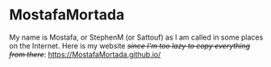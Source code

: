 # MostafaMortada

My name is Mostafa, or StephenM (or  Sattouf) as I am called in some places on the Internet.
Here is my website _~~since I'm too lazy to copy everything from there~~_:
https://MostafaMortada.github.io/
